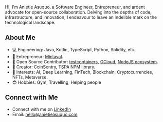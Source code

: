 Hi, I'm Anietie Asuquo, a Software Engineer, Entrepreneur, and ardent advocate for open-source collaboration. Delving into the depths of code, infrastructure, and innovation, I endeavour to leave an indelible mark on the technological landscape.

## About Me

- 💻 Engineering: Java, Kotlin, TypeScript, Python, Solidity, etc.
- 🚀 Entrepreneur: [Mintaval](https://www.mintaval.com/).
- 🎨 Open Source Contributor: [testcontainers](https://www.npmjs.com/package/testcontainers/), [GCloud](https://node.testcontainers.org/modules/gcloud/), [NodeJS ecosystem](https://node.testcontainers.org/).
- 🌟 Creator: [CoinSentry](https://chromewebstore.google.com/detail/mncakliaaolcahepkmnbnfjdmfaedlik), [TSPA](https://www.npmjs.com/package/tspa) NPM library.
- 💼 Interests: AI, Deep Learning, FinTech, Blockchain, Cryptocurrencies, NFTs, Metaverse.
- 😎 Hobbies: Gym, Travelling, Helping people

## Connect with Me

- Connect with me on [LinkedIn](https://www.linkedin.com/in/anietieasuquo/)
- Email: [hello@anietieasuquo.com](mailto:hello@anietieasuquo.com)
